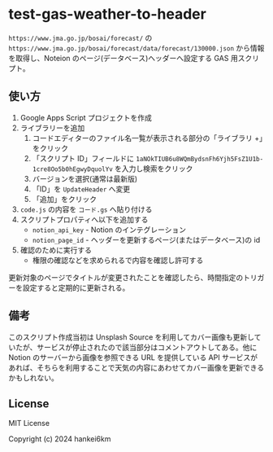 # test-gas-weather-to-header

`https://www.jma.go.jp/bosai/forecast/` の `https://www.jma.go.jp/bosai/forecast/data/forecast/130000.json` から情報を取得し、Noteion のページ(データベース)ヘッダーへ設定する GAS 用スクリプト。

## 使い方

1. Google Apps Script プロジェクトを作成
1. ライブラリーを追加
    1. コードエディターのファイル名一覧が表示される部分の「ライブラリ +」をクリック
    1. 「スクリプト ID」フィールドに `1aNOkTIUB6u8WQmBydsnFh6Yjh5FsZ1U1b-1cre8Oo5b0hEgwyDquolYv` を入力し検索をクリック
    1. バージョンを選択(通常は最新版)
    1. 「ID」を `UpdateHeader` へ変更
    1. 「追加」をクリック
1. `code.js` の内容を `コード.gs` へ貼り付ける
1. スクリプトプロパティへ以下を追加する
    - `notion_api_key` - Notion のインテグレーション
    - `notion_page_id` - ヘッダーを更新するページ(またはデータベース)の id
1. 確認のために実行する
    - 権限の確認などを求められるで内容を確認し許可する

更新対象のページでタイトルが変更されたことを確認したら、時間指定のトリガーを設定すると定期的に更新される。


## 備考

このスクリプト作成当初は Unsplash Source を利用してカバー画像も更新していたが、サービスが停止されたので該当部分はコメントアウトしてある。他に Notion のサーバーから画像を参照できる URL を提供している API サービスがあれば、そちらを利用することで天気の内容にあわせてカバー画像を更新できるかもしれない。


## License

MIT License

Copyright (c) 2024 hankei6km

